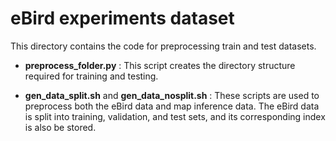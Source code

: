 # eBird experiments dataset

This directory contains the code for preprocessing train and test datasets.

- **preprocess_folder.py** : This script creates the directory structure required for training and testing.

- **gen_data_split.sh** and **gen_data_nosplit.sh** : These scripts are used to preprocess both the eBird data and map inference data. The eBird data is split into training, validation, and test sets, and its corresponding index is also be stored.
